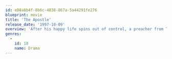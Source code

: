```yaml
---
id: e88a8b4f-8b6c-4838-867a-5a44291fe276
blueprint: movie
title: 'The Apostle'
release_date: '1997-10-09'
overview: 'After his happy life spins out of control, a preacher from Texas changes his name, goes to Louisiana and starts preaching on the radio.'
genres:
  -
    id: 18
    name: Drama
---
```

